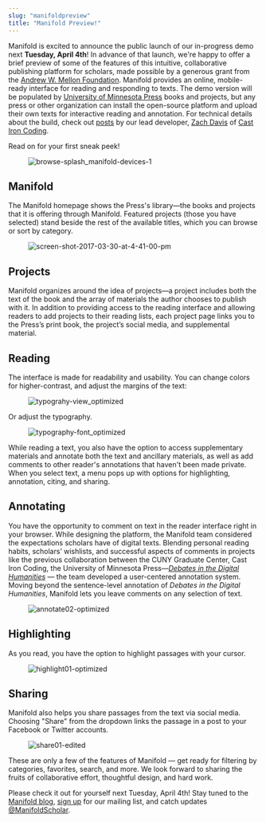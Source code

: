 ```yaml
---
slug: "manifoldpreview"
title: "Manifold Preview!"
---
```


Manifold is excited to announce the public launch of our in-progress demo next **Tuesday, April 4th**! In advance of that launch, we're happy to offer a brief preview of some of the features of this intuitive, collaborative publishing platform for scholars, made possible by a generous grant from the [Andrew W. Mellon Foundation](https://www.mellon.org). Manifold provides an online, mobile-ready interface for reading and responding to texts. The demo version will be populated by [University of Minnesota Press](https://www.upress.umn.edu/) books and projects, but any press or other organization can install the open-source platform and upload their own texts for interactive reading and annotation. For technical details about the build, check out [posts](http://manifold.umn.edu/category/this-week-in-manifold/) by our lead developer, [Zach Davis](https://castironcoding.com/team#zach-davis) of [Cast Iron Coding](http://castironcoding.com/).

Read on for your first sneak peek!

<!--truncate-->

<figure>
  <img 
    src={require('/img/blog/legacy_wp/2017/03/browse-splash_manifold-devices-1-768x596.png').default}
    alt="browse-splash_manifold-devices-1"
  />
  <figcaption></figcaption>
</figure>

## Manifold

The Manifold homepage shows the Press's library—the books and projects that it is offering through Manifold. Featured projects (those you have selected) stand beside the rest of the available titles, which you can browse or sort by category.

<figure>
  <img 
    src={require('/img/blog/legacy_wp/2017/03/Screen-Shot-2017-03-30-at-4.41.00-PM-768x732.png').default}
    alt="screen-shot-2017-03-30-at-4-41-00-pm"
  />
  <figcaption></figcaption>
</figure>

## Projects

Manifold organizes around the idea of projects—a project includes both the text of the book and the array of materials the author chooses to publish with it. In addition to providing access to the reading interface and allowing readers to add projects to their reading lists, each project page links you to the Press’s print book, the project’s social media, and supplemental material.

## Reading

The interface is made for readability and usability. You can change colors for higher-contrast, and adjust the margins of the text:

<figure>
  <img 
    src={require('/img/blog/legacy_wp/2017/03/typograhy-view_optimized.gif').default}
    alt="typograhy-view_optimized"
  />
  <figcaption></figcaption>
</figure>

Or adjust the typography.

<figure>
  <img 
    src={require('/img/blog/legacy_wp/2017/03/typography-font_optimized-1.gif').default}
    alt="typography-font_optimized"
  />
  <figcaption></figcaption>
</figure>   

While reading a text, you also have the option to access supplementary materials and annotate both the text and ancillary materials, as well as add comments to other reader's annotations that haven't been made private. When you select text, a menu pops up with options for highlighting, annotation, citing, and sharing.

## Annotating

You have the opportunity to comment on text in the reader interface right in your browser. While designing the platform, the Manifold team considered the expectations scholars have of digital texts. Blending personal reading habits, scholars’ wishlists, and successful aspects of comments in projects like the previous collaboration between the CUNY Graduate Center, Cast Iron Coding, the University of Minnesota Press—_[Debates in the Digital Humanities](http://dhdebates.gc.cuny.edu) —_ the team developed a user-centered annotation system. Moving beyond the sentence-level annotation of _Debates in the Digital Humanities_, Manifold lets you leave comments on any selection of text.

<figure>
  <img 
    src={require('/img/blog/legacy_wp/2017/03/annotate02-optimized.gif').default}
    alt="annotate02-optimized"
  />
  <figcaption></figcaption>
</figure>  

## Highlighting

As you read, you have the option to highlight passages with your cursor.

<figure>
  <img 
    src={require('/img/blog/legacy_wp/2017/03/highlight01-optimized-1.gif').default}
    alt="highlight01-optimized"
  />
  <figcaption></figcaption>
</figure>

## Sharing

Manifold also helps you share passages from the text via social media. Choosing "Share" from the dropdown links the passage in a post to your Facebook or Twitter accounts.  

<figure>
  <img 
    src={require('/img/blog/legacy_wp/2017/03/share01-edited.gif').default}
    alt="share01-edited"
  />
  <figcaption></figcaption>
</figure>

These are only a few of the features of Manifold — get ready for filtering by categories, favorites, search, and more. We look forward to sharing the fruits of collaborative effort, thoughtful design, and hard work.

Please check it out for yourself next Tuesday, April 4th! Stay tuned to the [Manifold blog](http://manifold.umn.edu/), [sign up](http://umn.us14.list-manage.com/subscribe?u=81a2cb4ebc9b47294521b4148&id=501876d6d5) for our mailing list, and catch updates [@ManifoldScholar](http://www.twitter.com/ManifoldScholar).
